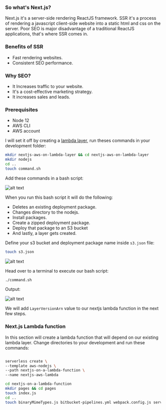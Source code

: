 ### So what's Next.js?

Next.js it's a server-side rendering ReactJS framework. SSR it's a process of rendering a javascript client-side website into a static html and css on the server. Poor SEO is major disadvantage of a traditional ReactJS applications, that's where SSR comes in.

### Benefits of SSR

* Fast rendering websites.
* Consistent SEO performance.

### Why SEO?

* It Increases traffic to your website.
* It's a cost-effective marketing strategy.
* It increases sales and leads.

### Prerequisites

* Node 12
* AWS CLI
* AWS account

<p class="markdown-paragraph">I will set it off by creating a <a class="markdown-link" href="/blog/aws-lambda-layers">lambda layer</a>, run theses commands in your development folder:</p>

```bash
mkdir nextjs-aws-on-lambda-layer && cd nextjs-aws-on-lambda-layer 
mkdir nodejs
cd ..
touch command.sh
```

Add these commands in a bash script:

![alt text](https://nextjs-portfolio.s3.amazonaws.com/layer-shell-script.png "AWS Lambda Layers")

When you run this bash script it will do the following:

* Deletes an existing deployment package.
* Changes directory to the nodejs.
* Install packages.
* Create a zipped deployment package.
* Deploy that package to an S3 bucket
* And lastly, a layer gets created.

Define your s3 bucket and deployment package name inside `s3.json` file:

```bash
touch s3.json
```

![alt text](https://nextjs-portfolio.s3.amazonaws.com/s3-bucket-json.png "AWS S3 bucket")

Head over to a terminal to execute our bash script:

```bash
./command.sh
```

Output:

![alt text](https://nextjs-portfolio.s3.amazonaws.com/shell-script-output.png "Shell script")

We will add `LayerVersionArn` value to our nextjs lambda function in the next few steps.

### Next.js Lambda function

In this section will create a lambda function that will depend on our existing lambda layer. Change directories to your development and run these commands:

```bash

serverless create \
--template aws-nodejs \
--path nextjs-on-a-lambda-function \
--name nextjs-aws-lambda

cd nextjs-on-a-lambda-function
mkdir pages && cd pages
touch index.js
cd ..
touch binaryMimeTypes.js bitbucket-pipelines.yml webpack.config.js server.js
```

